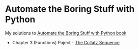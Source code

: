 # Automate the Boring Stuff with Python

My solutions to [Automate the Boring Stuff with Python book](http://automatetheboringstuff.com/)

* Chapter 3 (Functions) Poject - [The Collatz Sequence]()